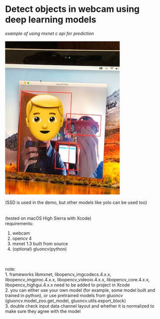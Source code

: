 # Detect objects in webcam using deep learning models

_example of using mxnet c api for prediction_
  <br />
  <br />
![](https://github.com/ZwX1616/mac_cam_ssd/blob/master/misc/demo.jpg)

  (SSD is used in the demo, but other models like yolo can be used too)
  <br />
  <br />
  <br />
(tested on macOS High Sierra with Xcode)<br />
requirements:<br />
1. webcam <br />
2. opencv 4 <br />
3. mxnet 1.3 built from source <br />
4. (optional) gluoncv(python)
<br />
<br />
note:<br />
1. frameworks libmxnet, libopencv_imgcodecs.4.x.x, libopencv_imgproc.4.x.x, libopencv_videoio.4.x.x, libopencv_core.4.x.x, libopencv_highgui.4.x.x need to be added to project in Xcode<br />
2. you can either use your own model (for example, some model built and trained in python), or use pretrained models from gluoncv (gluoncv.model_zoo.get_model, gluoncv.utils.export_block)<br />
3. double check input data channel layout and whether it is normalized to make sure they agree with the model
<br />
<br />
